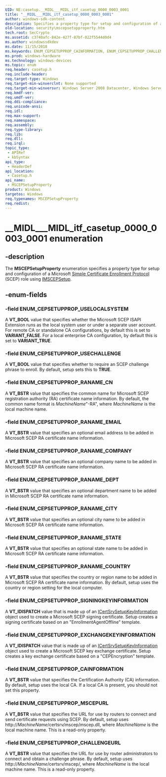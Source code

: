 ```yaml
---
UID: NE:casetup.__MIDL___MIDL_itf_casetup_0000_0003_0001
title: "__MIDL___MIDL_itf_casetup_0000_0003_0001"
author: windows-sdk-content
description: Specifies a property type for setup and configuration of a Microsoft Simple Certificate Enrollment Protocol (SCEP) role using IMSCEPSetup.
old-location: security\mscepsetupproperty.htm
tech.root: SecCrypto
ms.assetid: c3740afc-842e-427f-87bf-022f5544d0d4
ms.author: windowssdkdev
ms.date: 11/15/2018
ms.keywords: ENUM_CEPSETUPPROP_CAINFORMATION, ENUM_CEPSETUPPROP_CHALLENGEURL, ENUM_CEPSETUPPROP_EXCHANGEKEYINFORMATION, ENUM_CEPSETUPPROP_MSCEPURL, ENUM_CEPSETUPPROP_RANAME_CITY, ENUM_CEPSETUPPROP_RANAME_CN, ENUM_CEPSETUPPROP_RANAME_COMPANY, ENUM_CEPSETUPPROP_RANAME_COUNTRY, ENUM_CEPSETUPPROP_RANAME_DEPT, ENUM_CEPSETUPPROP_RANAME_EMAIL, ENUM_CEPSETUPPROP_RANAME_STATE, ENUM_CEPSETUPPROP_SIGNINGKEYINFORMATION, ENUM_CEPSETUPPROP_USECHALLENGE, ENUM_CEPSETUPPROP_USELOCALSYSTEM, MSCEPSetupProperty, MSCEPSetupProperty enumeration [Security], __MIDL___MIDL_itf_casetup_0000_0003_0001, casetup/ENUM_CEPSETUPPROP_CAINFORMATION, casetup/ENUM_CEPSETUPPROP_CHALLENGEURL, casetup/ENUM_CEPSETUPPROP_EXCHANGEKEYINFORMATION, casetup/ENUM_CEPSETUPPROP_MSCEPURL, casetup/ENUM_CEPSETUPPROP_RANAME_CITY, casetup/ENUM_CEPSETUPPROP_RANAME_CN, casetup/ENUM_CEPSETUPPROP_RANAME_COMPANY, casetup/ENUM_CEPSETUPPROP_RANAME_COUNTRY, casetup/ENUM_CEPSETUPPROP_RANAME_DEPT, casetup/ENUM_CEPSETUPPROP_RANAME_EMAIL, casetup/ENUM_CEPSETUPPROP_RANAME_STATE, casetup/ENUM_CEPSETUPPROP_SIGNINGKEYINFORMATION, casetup/ENUM_CEPSETUPPROP_USECHALLENGE, casetup/ENUM_CEPSETUPPROP_USELOCALSYSTEM, casetup/MSCEPSetupProperty, security.mscepsetupproperty
ms.prod: windows-hardware
ms.technology: windows-devices
ms.topic: enum
req.header: casetup.h
req.include-header: 
req.target-type: Windows
req.target-min-winverclnt: None supported
req.target-min-winversvr: Windows Server 2008 Datacenter, Windows Server 2008 Enterprise [desktop apps only]
req.kmdf-ver: 
req.umdf-ver: 
req.ddi-compliance: 
req.unicode-ansi: 
req.idl: 
req.max-support: 
req.namespace: 
req.assembly: 
req.type-library: 
req.lib: 
req.dll: 
req.irql: 
topic_type:
 - APIRef
 - kbSyntax
api_type:
 - HeaderDef
api_location:
 - Casetup.h
api_name:
 - MSCEPSetupProperty
product: Windows
targetos: Windows
req.typenames: MSCEPSetupProperty
req.redist: 
---
```


# __MIDL___MIDL_itf_casetup_0000_0003_0001 enumeration


## -description


The <b>MSCEPSetupProperty</b> enumeration specifies a property type for setup and configuration of a Microsoft <a href="https://msdn.microsoft.com/en-us/library/ms721625(v=VS.85).aspx">Simple Certificate Enrollment Protocol</a> (SCEP) role using <a href="https://msdn.microsoft.com/en-us/library/Bb736404(v=VS.85).aspx">IMSCEPSetup</a>.


## -enum-fields




### -field ENUM_CEPSETUPPROP_USELOCALSYSTEM

A <b>VT_BOOL</b> value that specifies whether the Microsoft SCEP ISAPI Extension runs as the  local system user or under a separate user account. For remote CA or standalone CA configurations, by default this is set to <b>VARIANT_FALSE</b>. For a local enterprise CA configuration, by default this is set to <b>VARIANT_TRUE</b>.


### -field ENUM_CEPSETUPPROP_USECHALLENGE

A <b>VT_BOOL</b> value that specifies whether to require an SCEP challenge phrase to enroll. By default, setup sets this to <b>TRUE</b>.


### -field ENUM_CEPSETUPPROP_RANAME_CN

A <b>VT_BSTR</b> value that specifies the common name for Microsoft SCEP registration authority (RA) certificate name information. By default, the common name format is <i>MachineName</i>"-RA", where <i>MachineName</i> is the local machine name.


### -field ENUM_CEPSETUPPROP_RANAME_EMAIL

A <b>VT_BSTR</b> value that specifies an optional email address to be added in Microsoft SCEP RA certificate name information.


### -field ENUM_CEPSETUPPROP_RANAME_COMPANY

A <b>VT_BSTR</b> value that specifies an optional company name to be added in Microsoft SCEP RA certificate name information.


### -field ENUM_CEPSETUPPROP_RANAME_DEPT

A <b>VT_BSTR</b> value that specifies an optional department name to be added in Microsoft SCEP RA certificate name information.


### -field ENUM_CEPSETUPPROP_RANAME_CITY

A <b>VT_BSTR</b> value that specifies an optional city name to be added in Microsoft SCEP RA certificate name information.


### -field ENUM_CEPSETUPPROP_RANAME_STATE

A <b>VT_BSTR</b> value that specifies an optional state name to be added in Microsoft SCEP RA certificate name information.


### -field ENUM_CEPSETUPPROP_RANAME_COUNTRY

A <b>VT_BSTR</b> value that specifies the country or region name to be added in Microsoft SCEP RA certificate name information. By default, setup uses the country or region setting for the local computer.


### -field ENUM_CEPSETUPPROP_SIGNINGKEYINFORMATION

A <b>VT_IDISPATCH</b> value that is made up of an <a href="https://msdn.microsoft.com/en-us/library/Bb736372(v=VS.85).aspx">ICertSrvSetupKeyInformation</a> object used to create a Microsoft SCEP signing certificate. Setup creates a signing certificate based on an "EnrollmentAgentOffline" template.


### -field ENUM_CEPSETUPPROP_EXCHANGEKEYINFORMATION

A <b>VT_IDISPATCH</b> value that is made up of an <a href="https://msdn.microsoft.com/en-us/library/Bb736372(v=VS.85).aspx">ICertSrvSetupKeyInformation</a> object used to create a Microsoft SCEP key exchange certificate. Setup creates a key exchange certificate based on a "CEPEncryption" template.


### -field ENUM_CEPSETUPPROP_CAINFORMATION

A <b>VT_BSTR</b> value that specifies the Certification Authority (CA) information. By default, setup uses the local CA. If a local CA is present,  you should not set this property.


### -field ENUM_CEPSETUPPROP_MSCEPURL

A <b>VT_BSTR</b> value that specifies the URL for use by routers to connect and send certificate requests using SCEP. By default, setup uses http://<i>MachineName</i>/certsrv/mscep/mscep.dll, where <i>MachineName</i> is the local machine name. This is a read-only property.


### -field ENUM_CEPSETUPPROP_CHALLENGEURL

A <b>VT_BSTR</b> value that specifies the URL for use by router administrators to connect and obtain a challenge phrase. By default, setup uses http://<i>MachineName</i>/certsrv/mscep/, where <i>MachineName</i> is the local machine name. This is a read-only property.

